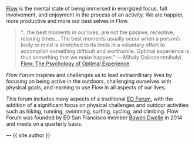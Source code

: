 [Flow](https://en.wikipedia.org/wiki/Flow_(psychology)) is the mental state of being immersed in energized focus, full involvement, and enjoyment in the process of an activity. We are happier, more productive and more our best selves in Flow.

> “...the best moments in our lives, are not the passive, receptive, relaxing times... The best moments usually occur when a person’s body or mind is stretched to its limits in a voluntary effort to accomplish something difficult and worthwhile. Optimal experience is thus something that we make happen.” 
― Mihaly Csikszentmihalyi, [Flow: The Psychology of Optimal Experience](https://www.ted.com/talks/mihaly_csikszentmihalyi_on_flow)

_Flow Forum_ inspires and challenges us to lead extraordinary lives by focusing on being active in the outdoors, challenging ourselves with physical goals, and learning to use Flow in all aspects of our lives.

This forum includes many aspects of a traditional [EO Forum](http://www.eonetwork.org/why-join/forum/), with the addition of a significant focus on physical challenges and outdoor activities such as hiking, running, swimming, surfing, cycling, and climbing. Flow Forum was founded by EO San Francisco member [Bowen Dwelle](http://bowendwelle.com) in 2014 and meets on a quarterly basis. 

&mdash; {{ site.author }}
